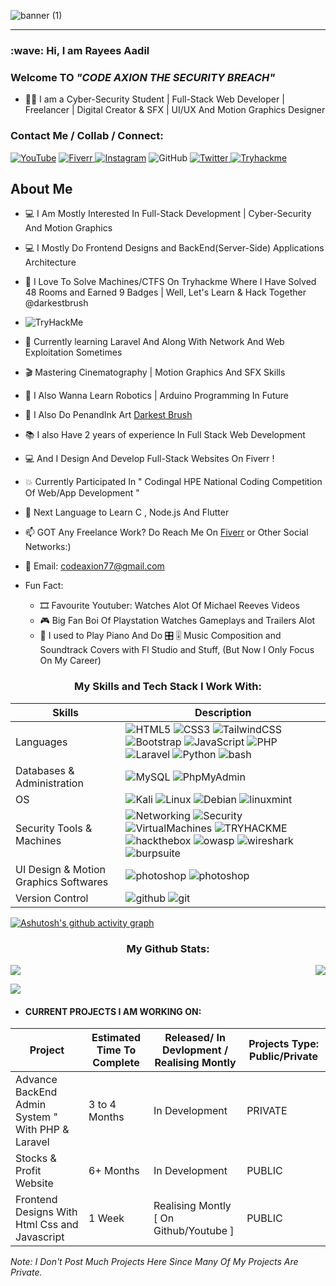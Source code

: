 
![banner (1)](https://user-images.githubusercontent.com/97381867/155555798-69333f39-dc7b-4262-b956-2deac1a1dfe5.png)
<!-- 
<h1 align="center">Welcome To</h1>
<h2 align="center">CODE AXION
THE&nbspSECURITY&nbspBREACH </h2> -->

<!-- [![Typing SVG](https://readme-typing-svg.herokuapp.com?font=sans-serif&color=%23232162&lines=WELCOME+TO)](https://git.io/typing-svg) -->
<hr>

<h3 align="left">:wave: Hi, I am Rayees Aadil</h3>
<h3 align="center"></h3>
<h3 align="left">Welcome TO <i>"CODE AXION THE SECURITY BREACH"</i></h3>

- 👨‍💻 I am a Cyber-Security Student | Full-Stack Web Developer | Freelancer | Digital Creator & SFX | UI/UX And Motion Graphics Designer 

<h3>Contact Me / Collab / Connect:</h3>


<a href="https://www.youtube.com/channel/UCR_21iAidd3UEiazjoKeOfw ">![YouTube](https://img.shields.io/badge/Youtube-%23FF0000.svg?style=for-the-badge&logo=YouTube&logoColor=white)</a>
<a href="https://www.fiverr.com/code_axion/develop-a-highly-customized-full-or-half-stack-website">
![Fiverr](https://img.shields.io/badge/Fiverr-00b22d.svg?style=for-the-badge&logo=fiverr&logoColor=white)
</a>
<a href="https://www.instagram.com/codeaxion/">![Instagram](https://img.shields.io/badge/Instagram-%23E4405F.svg?style=for-the-badge&logo=Instagram&logoColor=white)</a>
![GitHub](https://img.shields.io/badge/github-%23121011.svg?style=for-the-badge&logo=github&logoColor=white)
<a href="https://twitter.com/CodeAxion">
![Twitter](https://img.shields.io/badge/Twitter-00acee.svg?style=for-the-badge&logo=twitter&logoColor=white)
</a>
<a href="https://tryhackme.com/p/darkestbrush">
![Tryhackme](https://img.shields.io/badge/TryHackMe-A81D33.svg?style=for-the-badge&logo=tryhackme&logoColor=white)
</a>


<h2>About Me</h2>

- 💻 I Am Mostly Interested In Full-Stack Development | Cyber-Security And Motion Graphics
- 💻 I Mostly Do Frontend Designs and BackEnd(Server-Side) Applications Architecture 
- 👀 I Love To Solve Machines/CTFS On Tryhackme Where I Have Solved 48 Rooms and Earned 9 Badges | Well, Let's Learn & Hack Together @darkestbrush 
- <img src="https://tryhackme-badges.s3.amazonaws.com/darkestbrush.png" alt="TryHackMe">
- 📖 Currently learning Laravel And Along With Network And Web Exploitation Sometimes
- 🎬 Mastering Cinematography | Motion Graphics And SFX Skills
- 🤖 I Also Wanna Learn Robotics | Arduino Programming In Future
- 🎨 I Also Do PenandInk Art <a href="https://www.instagram.com/darkestbrush/">Darkest Brush</a>
- 📚 I also Have 2 years of experience In Full Stack Web Development
- 💻 And I Design And Develop Full-Stack Websites On Fiverr ! 
- 💥 Currently Participated In " Codingal HPE National Coding Competition Of Web/App Development "
- 📕 Next Language to Learn C , Node.js And Flutter 
- 📫 GOT Any Freelance Work? Do Reach Me On <a href="https://www.fiverr.com/code_axion/develop-a-highly-customized-full-or-half-stack-website">Fiverr</a> or Other Social Networks:)
- :incoming_envelope: Email: codeaxion77@gmail.com 

 - Fun Fact: 
   - 🎞 Favourite Youtuber: Watches Alot Of Michael Reeves Videos
   - 🎮 Big Fan Boi Of Playstation Watches Gameplays and Trailers Alot 
   - 🎹 I used to Play Piano And Do 🎛 🎚 Music Composition and Soundtrack Covers with Fl Studio and Stuff, (But Now I Only Focus On My Career)


 <h3 align="center">My Skills and Tech Stack I Work With:</h3>

| Skills | Description |
| --- | --- |
| Languages &nbsp; &nbsp; | ![HTML5](https://img.shields.io/badge/html5-%23E34F26.svg?style=for-the-badge&logo=html5&logoColor=white) ![CSS3](https://img.shields.io/badge/css3-%231572B6.svg?style=for-the-badge&logo=css3&logoColor=white) ![TailwindCSS](https://img.shields.io/badge/tailwindcss-%2338B2AC.svg?style=for-the-badge&logo=tailwind-css&logoColor=white) ![Bootstrap](https://img.shields.io/badge/bootstrap-%23563D7C.svg?style=for-the-badge&logo=bootstrap&logoColor=white) ![JavaScript](https://img.shields.io/badge/javascript-%23323330.svg?style=for-the-badge&logo=javascript&logoColor=%23F7DF1E) ![PHP](https://img.shields.io/badge/php-%23777BB4.svg?style=for-the-badge&logo=php&logoColor=white) ![Laravel](https://img.shields.io/badge/Laravel-FF2D20?style=for-the-badge&logo=laravel&logoColor=white) ![Python](https://img.shields.io/badge/python-3670A0?style=for-the-badge&logo=python&logoColor=ffdd54) ![bash](https://img.shields.io/badge/Bash-212C42?style=for-the-badge&logo=GNUBASH&logoColor=white)|
| Databases & Administration | ![MySQL](https://img.shields.io/badge/mysql-%2300f.svg?style=for-the-badge&logo=mysql&logoColor=white) ![PhpMyAdmin](https://img.shields.io/badge/PhpMyAdmin-%6C78AF.svg?style=for-the-badge&logo=phpmyadmin&logoColor=white)|
| OS | ![Kali](https://img.shields.io/badge/Kali-268BEE?style=for-the-badge&logo=kalilinux&logoColor=white) ![Linux](https://img.shields.io/badge/Linux-FCC624?style=for-the-badge&logo=linux&logoColor=black) ![Debian](https://img.shields.io/badge/Debian-A81D33?style=for-the-badge&logo=debian&logoColor=black) ![linuxmint](https://img.shields.io/badge/LinuxMint-87CF3E?style=for-the-badge&logo=linuxmint&logoColor=white)|
| Security Tools & Machines | ![Networking](https://img.shields.io/badge/Computer%20Networking-6933FF?style=for-the-badge&logoColor=white) ![Security](https://img.shields.io/badge/Cyber%20Security-6933FF?style=for-the-badge&logoColor=white) ![VirtualMachines](https://img.shields.io/badge/Virtual%20Machines-0E5CA3?style=for-the-badge&logo=virtualbox&logoColor=white) ![TRYHACKME](https://img.shields.io/badge/TRYHACKME-212C42?style=for-the-badge&logo=tryhackme&logoColor=white) ![hackthebox](https://img.shields.io/badge/HackTheBox-9FEF00?style=for-the-badge&logo=hackthebox&logoColor=white)  ![owasp](https://img.shields.io/badge/Owasp-000000?style=for-the-badge&logo=owasp&logoColor=white) ![wireshark](https://img.shields.io/badge/Wireshark-1679A7?style=for-the-badge&logo=wireshark&logoColor=white) ![burpsuite](https://img.shields.io/badge/BurpSuite-F26822?style=for-the-badge&logo=bugcrowd&logoColor=white) |
| UI Design & Motion Graphics Softwares | ![photoshop](https://img.shields.io/badge/Photoshop-8BC3FC?style=for-the-badge&logo=adobephotoshop&logoColor=white) ![photoshop](https://img.shields.io/badge/AfterEffects-CF96FD?style=for-the-badge&logo=adobeaftereffects&logoColor=white)|
| Version Control | ![github](https://img.shields.io/badge/Github-181717?style=for-the-badge&logo=github&logoColor=white) ![git](https://img.shields.io/badge/Git-F05032?style=for-the-badge&logo=git&logoColor=white) |

[![Ashutosh's github activity graph](https://activity-graph.herokuapp.com/graph?username=CODE-AXION&theme=react-dark)](https://github.com/ashutosh00710/github-readme-activity-graph)

<h3 align="center">My Github Stats:</h3>




<img src="https://github-readme-stats.vercel.app/api?username=CODE-AXION&show_icons=true&theme=tokyonight"> <img align="right" src="https://github-readme-stats.vercel.app/api/top-langs/?username=CODE-AXION&layout=compact)](https://github.com/anuraghazra/github-readme-stats">

<img src="http://github-readme-streak-stats.herokuapp.com?user=CODE-AXION&theme=tokyonight&date_format=M%20j%5B%2C%20Y%5D&border=2C8ADD)](https://git.io/streak-stats">


 
 - <h4>CURRENT PROJECTS I AM WORKING ON:</h4> 
 
| Project | Estimated Time To Complete | Released/ In Devlopment / Realising Montly | Projects Type: Public/Private|
| --- | --- | --- | --- |
| Advance BackEnd Admin System " With PHP & Laravel  | 3 to 4 Months | In Development | PRIVATE|
| Stocks & Profit Website  | 6+ Months | In Development | PUBLIC |
| Frontend Designs With Html Css and Javascript  | 1 Week | Realising Montly [ On Github/Youtube ]| PUBLIC | 


<i>Note: I Don't Post Much Projects Here Since Many Of My Projects Are Private.</i>



<!---
CODE-AXION/CODE-AXION is a ✨ special ✨ repository because its `README.md` (this file) appears on your GitHub profile.
You can click the Preview link to take a look at your changes.
--->
